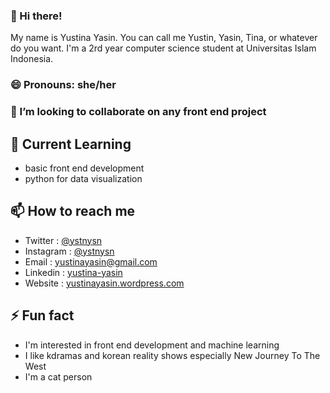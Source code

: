 ### 👋 Hi there!

My name is Yustina Yasin. You can call me Yustin, Yasin, Tina, or whatever do you want. I'm a 2rd year computer science student at Universitas Islam Indonesia. 

### 😄 Pronouns: she/her

### 👯 I’m looking to collaborate on any front end project

## 🌱 Current Learning
- basic front end development
- python for data visualization

## 📫 How to reach me
- Twitter : [@ystnysn](https://twitter.com//ystnysn)
- Instagram : [@ystnysn](https://www.instagram.com/ystnysn/)
- Email : yustinayasin@gmail.com
- Linkedin : [yustina-yasin](https://www.linkedin.com/in/yustina-yasin-201721188/)
- Website : [yustinayasin.wordpress.com](https://yustinayasin.wordpress.com/)

## ⚡ Fun fact
- I'm interested in front end development and machine learning 
- I like kdramas and korean reality shows especially New Journey To The West
- I'm a cat person

<!--
**yustinayasin/yustinayasin** is a ✨ _special_ ✨ repository because its `README.md` (this file) appears on your GitHub profile.

Here are some ideas to get you started:

- 🔭 I’m currently working on ...
- 🌱 I’m currently learning ...
- 👯 I’m looking to collaborate on ...
- 🤔 I’m looking for help with ...
- 💬 Ask me about ...
- 📫 How to reach me: ...
- 😄 Pronouns: ...
- ⚡ Fun fact: ...
-->
